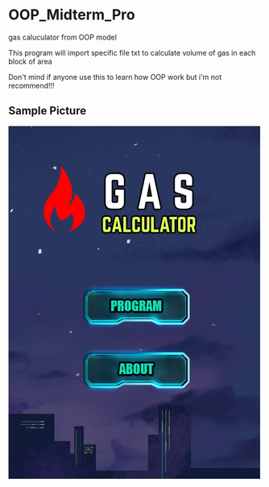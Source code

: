 # OOP_Midterm_Pro
gas caluculator from OOP model

This program will import specific file txt 
to calculate volume of gas in each block of area

Don't mind if anyone use this to learn how OOP work
but i'm not recommend!!!
## Sample Picture
![alt text](final/finui.png) 
